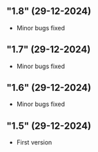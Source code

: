 ## "1.8" (29-12-2024)
- Minor bugs fixed
## "1.7" (29-12-2024)
- Minor bugs fixed
## "1.6" (29-12-2024)
- Minor bugs fixed
## "1.5" (29-12-2024)
- First version
